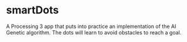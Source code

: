 # smartDots
A Processing 3 app that puts into practice an implementation of the AI Genetic algorithm.
The dots will learn to avoid obstacles to reach a goal.
